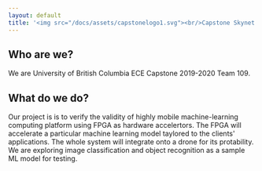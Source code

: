 ```yaml
---
layout: default
title: '<img src="/docs/assets/capstonelogo1.svg"><br/>Capstone Skynet'
---
```


## Who are we?

We are University of British Columbia ECE Capstone 2019-2020 Team 109. 

## What do we do?

Our project is is to verify the validity of highly mobile machine-learning computing platform using FPGA as hardware accelertors. The FPGA will accelerate a particular machine learning model taylored to the clients' applications. The whole system will integrate onto a drone for its protability. We are exploring image classification and object recognition as a sample ML model for testing.